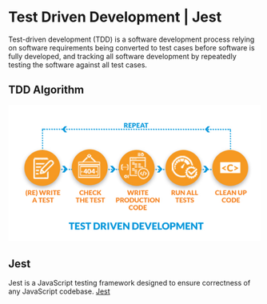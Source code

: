 # Test Driven Development | Jest

Test-driven development (TDD) is a software development process relying on software requirements being converted to test cases before software is fully developed, and tracking all software development by repeatedly testing the software against all test cases.

## TDD Algorithm

<img src="./img/TDD.png" alt="Your Image">

## Jest

Jest is a JavaScript testing framework designed to ensure correctness of any JavaScript codebase.
[Jest](https://jestjs.io/)
